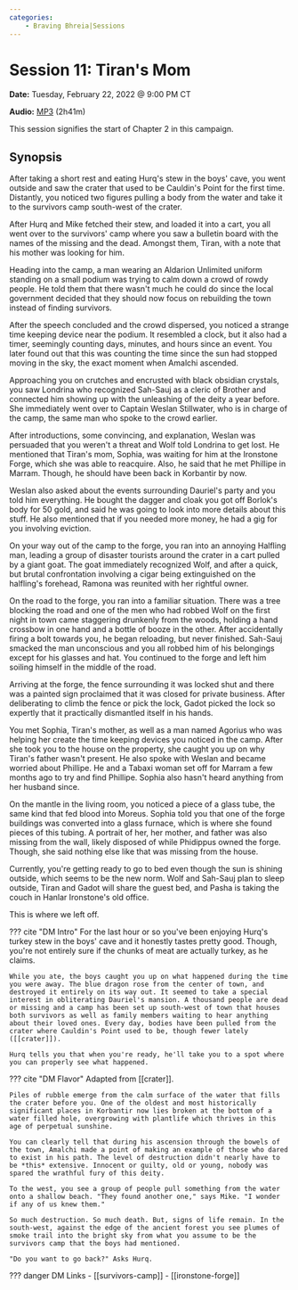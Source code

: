 ```yaml
---
categories:
    - Braving Bhreia|Sessions
---
```

# Session 11: Tiran's Mom

**Date:** Tuesday, February 22, 2022 @ 9:00 PM CT

**Audio:** [MP3](https://drive.google.com/file/d/1trBESfKQkzDJXyuT0n1Emn_x8Hf4WDQG/view?usp=sharing) (2h41m)

This session signifies the start of Chapter 2 in this campaign.

## Synopsis

After taking a short rest and eating Hurq's stew in the boys' cave, you went outside and saw the crater that used to be Cauldin's Point for the first time. Distantly, you noticed two figures pulling a body from the water and take it to the survivors camp south-west of the crater.

After Hurq and Mike fetched their stew, and loaded it into a cart, you all went over to the survivors' camp where you saw a bulletin board with the names of the missing and the dead. Amongst them, Tiran, with a note that his mother was looking for him.

Heading into the camp, a man wearing an Aldarion Unlimited uniform standing on a small podium was trying to calm down a crowd of rowdy people. He told them that there wasn't much he could do since the local government decided that they should now focus on rebuilding the town instead of finding survivors.

After the speech concluded and the crowd dispersed, you noticed a strange time keeping device near the podium. It resembled a clock, but it also had a timer, seemingly counting days, minutes, and hours since an event. You later found out that this was counting the time since the sun had stopped moving in the sky, the exact moment when Amalchi ascended.

Approaching you on crutches and encrusted with black obsidian crystals, you saw Londrina who recognized Sah-Sauj as a cleric of Brother and connected him showing up with the unleashing of the deity a year before. She immediately went over to Captain Weslan Stillwater, who is in charge of the camp, the same man who spoke to the crowd earlier.

After introductions, some convincing, and explanation, Weslan was persuaded that you weren't a threat and Wolf told Londrina to get lost. He mentioned that Tiran's mom, Sophia, was waiting for him at the Ironstone Forge, which she was able to reacquire. Also, he said that he met Phillipe in Marram. Though, he should have been back in Korbantir by now.

Weslan also asked about the events surrounding Dauriel's party and you told him everything. He bought the dagger and cloak you got off Borlok's body for 50 gold, and said he was going to look into more details about this stuff. He also mentioned that if you needed more money, he had a gig for you involving eviction.

On your way out of the camp to the forge, you ran into an annoying Halfling man, leading a group of disaster tourists around the crater in a cart pulled by a giant goat. The goat immediately recognized Wolf, and after a quick, but brutal confrontation involving a cigar being extinguished on the halfling's forehead, Ramona was reunited with her rightful owner.

On the road to the forge, you ran into a familiar situation. There was a tree blocking the road and one of the men who had robbed Wolf on the first night in town came staggering drunkenly from the woods, holding a hand crossbow in one hand and a bottle of booze in the other. After accidentally firing a bolt towards you, he began reloading, but never finished. Sah-Sauj smacked the man unconscious and you all robbed him of his belongings except for his glasses and hat. You continued to the forge and left him soiling himself in the middle of the road.

Arriving at the forge, the fence surrounding it was locked shut and there was a painted sign proclaimed that it was closed for private business. After deliberating to climb the fence or pick the lock, Gadot picked the lock so expertly that it practically dismantled itself in his hands.

You met Sophia, Tiran's mother, as well as a man named Agorius who was helping her create the time keeping devices you noticed in the camp. After she took you to the house on the property, she caught you up on why Tiran's father wasn't present. He also spoke with Weslan and became worried about Phillipe. He and a Tabaxi woman set off for Marram a few months ago to try and find Phillipe. Sophia also hasn't heard anything from her husband since.

On the mantle in the living room, you noticed a piece of a glass tube, the same kind that fed blood into Moreus. Sophia told you that one of the forge buildings was converted into a glass furnace, which is where she found pieces of this tubing. A portrait of her, her mother, and father was also missing from the wall, likely disposed of while Phidippus owned the forge. Though, she said nothing else like that was missing from the house.

Currently, you're getting ready to go to bed even though the sun is shining outside, which seems to be the new norm. Wolf and Sah-Sauj plan to sleep outside, Tiran and Gadot will share the guest bed, and Pasha is taking the couch in Hanlar Ironstone's old office.

This is where we left off.

??? cite "DM Intro"
    For the last hour or so you've been enjoying Hurq's turkey stew in the boys' cave and it honestly tastes pretty good. Though, you're not entirely sure if the chunks of meat are actually turkey, as he claims.

    While you ate, the boys caught you up on what happened during the time you were away. The blue dragon rose from the center of town, and destroyed it entirely on its way out. It seemed to take a special interest in obliterating Dauriel's mansion. A thousand people are dead or missing and a camp has been set up south-west of town that houses both survivors as well as family members waiting to hear anything about their loved ones. Every day, bodies have been pulled from the crater where Cauldin's Point used to be, though fewer lately ([[crater]]).

    Hurq tells you that when you're ready, he'll take you to a spot where you can properly see what happened.

??? cite "DM Flavor"
    Adapted from [[crater]].

    Piles of rubble emerge from the calm surface of the water that fills the crater before you. One of the oldest and most historically significant places in Korbantir now lies broken at the bottom of a water filled hole, overgrowing with plantlife which thrives in this age of perpetual sunshine.

    You can clearly tell that during his ascension through the bowels of the town, Amalchi made a point of making an example of those who dared to exist in his path. The level of destruction didn't nearly have to be *this* extensive. Innocent or guilty, old or young, nobody was spared the wrathful fury of this deity.

    To the west, you see a group of people pull something from the water onto a shallow beach. "They found another one," says Mike. "I wonder if any of us knew them."

    So much destruction. So much death. But, signs of life remain. In the south-west, against the edge of the ancient forest you see plumes of smoke trail into the bright sky from what you assume to be the survivors camp that the boys had mentioned.

    "Do you want to go back?" Asks Hurq.

??? danger DM Links
    - [[survivors-camp]]
    - [[ironstone-forge]]
